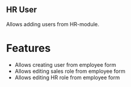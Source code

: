 HR User
-------

Allows adding users from HR-module.

Features
========
* Allows creating user from employee form
* Allows editing sales role from employee form
* Allows editing HR role from employee form